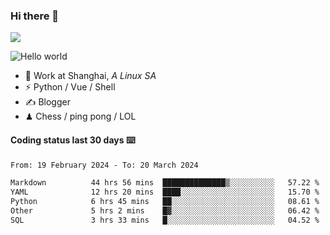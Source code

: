 ### Hi there 👋
![](https://komarev.com/ghpvc/?username=Xuhandsome)


<img src="https://github-readme-stats.vercel.app/api?username=XuHandsome&show_icons=true&theme=merko" alt="Hello world">

<br/>

- 🍻  Work at Shanghai, _A Linux SA_
- ⚡  Python / Vue / Shell
- ✍️  Blogger
- ♟  Chess / ping pong / LOL

#### Coding status last 30 days ⌨️

<!--START_SECTION:waka-->

```txt
From: 19 February 2024 - To: 20 March 2024

Markdown          44 hrs 56 mins  ██████████████▒░░░░░░░░░░   57.22 %
YAML              12 hrs 20 mins  ████░░░░░░░░░░░░░░░░░░░░░   15.70 %
Python            6 hrs 45 mins   ██░░░░░░░░░░░░░░░░░░░░░░░   08.61 %
Other             5 hrs 2 mins    █▓░░░░░░░░░░░░░░░░░░░░░░░   06.42 %
SQL               3 hrs 33 mins   █░░░░░░░░░░░░░░░░░░░░░░░░   04.52 %
```

<!--END_SECTION:waka-->
